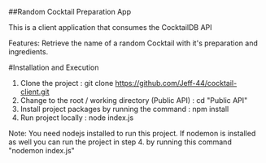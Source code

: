 ##Random Cocktail Preparation App

This is a client application that consumes 
the CocktailDB API 

Features: 
Retrieve the name of a random Cocktail with
it's preparation and ingredients.

#Installation and Execution 
1. Clone the project : git clone https://github.com/Jeff-44/cocktail-client.git
2. Change to the root / working directory (Public API) : cd "Public API"
3. Install project packages by running the command : npm install 
4. Run project locally : node index.js

Note: You need nodejs installed to run this project.
If nodemon is installed as well you can run the project 
in step 4. by running this command "nodemon index.js"
